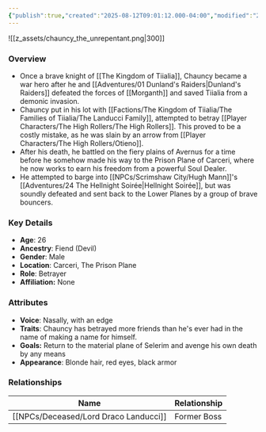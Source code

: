 ```yaml
---
{"publish":true,"created":"2025-08-12T09:01:12.000-04:00","modified":"2025-10-03T09:50:10.739-04:00","published":"2025-10-03T09:50:10.739-04:00","cssclasses":"","Age":"26","Ancestry":["Fiend (Devil)"],"Gender":"Male","Location":["Carceri, The Prison Plane"],"Role":["Betrayer"],"Affiliation":["None"],"Appearances":["[[01 Dunland's Raiders]]","[[00 -The High Rollers Campaign-]]","[[24 The Hellnight Soirée]]"]}
---
```



![[z_assets/chauncy_the_unrepentant.png|300]]

### Overview
 - Once a brave knight of [[The Kingdom of Tiialia]], Chauncy became a war hero after he and [[Adventures/01 Dunland's Raiders\|Dunland's Raiders]] defeated the forces of [[Morganth]] and saved Tiialia from a demonic invasion.
 - Chauncy put in his lot with [[Factions/The Kingdom of Tiialia/The Families of Tiialia/The Landucci Family]], attempted to betray [[Player Characters/The High Rollers/The High Rollers]]. This proved to be a costly mistake, as he was slain by an arrow from [[Player Characters/The High Rollers/Otieno]].
 - After his death, he battled on the fiery plains of Avernus for a time before he somehow made his way to the Prison Plane of Carceri, where he now works to earn his freedom from a powerful Soul Dealer.
 - He attempted to barge into [[NPCs/Scrimshaw City/Hugh Mann]]'s [[Adventures/24 The Hellnight Soirée\|Hellnight Soirée]], but was soundly defeated and sent back to the Lower Planes by a group of brave bouncers.

### Key Details
- **Age**: 26
- **Ancestry**: Fiend (Devil)
- **Gender**: Male
- **Location**: Carceri, The Prison Plane
- **Role**: Betrayer
- **Affiliation:** None

### Attributes
- **Voice**: Nasally, with an edge
- **Traits**: Chauncy has betrayed more friends than he's ever had in the name of making a name for himself.
- **Goals:** Return to the material plane of Selerim and avenge his own death by any means
- **Appearance**: Blonde hair, red eyes, black armor

### Relationships

| Name                    | Relationship |
| ----------------------- | ------------ |
| [[NPCs/Deceased/Lord Draco Landucci]] | Former Boss  |

